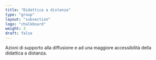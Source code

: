 ```yaml
---
title: "Didattica a distanza"
type: "group"
layout: "subsection"
logo: "chalkboard"
weight: 3
draft: false
---
```


Azioni di supporto alla diffusione e ad una maggiore accessibilità della didattica a distanza.

